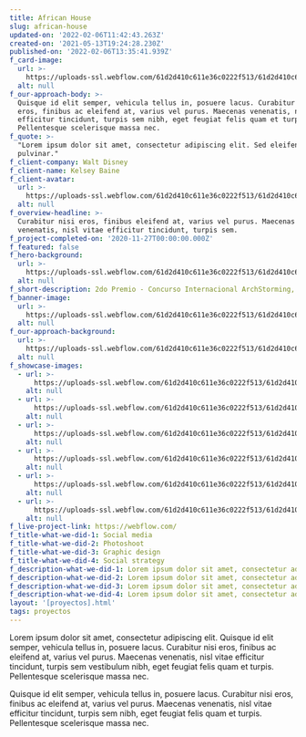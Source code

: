 ```yaml
---
title: African House
slug: african-house
updated-on: '2022-02-06T11:42:43.263Z'
created-on: '2021-05-13T19:24:28.230Z'
published-on: '2022-02-06T13:35:41.939Z'
f_card-image:
  url: >-
    https://uploads-ssl.webflow.com/61d2d410c611e36c0222f513/61d2d410c611e3d82422f527_004.jpeg
  alt: null
f_our-approach-body: >-
  Quisque id elit semper, vehicula tellus in, posuere lacus. Curabitur nisi
  eros, finibus ac eleifend at, varius vel purus. Maecenas venenatis, nisl vitae
  efficitur tincidunt, turpis sem nibh, eget feugiat felis quam et turpis.
  Pellentesque scelerisque massa nec.
f_quote: >-
  "Lorem ipsum dolor sit amet, consectetur adipiscing elit. Sed eleifend neque
  pulvinar."
f_client-company: Walt Disney
f_client-name: Kelsey Baine
f_client-avatar:
  url: >-
    https://uploads-ssl.webflow.com/61d2d410c611e36c0222f513/61d2d410c611e3184022f58e_Portrait23.jpeg
  alt: null
f_overview-headline: >-
  Curabitur nisi eros, finibus eleifend at, varius vel purus. Maecenas
  venenatis, nisl vitae efficitur tincidunt, turpis sem.
f_project-completed-on: '2020-11-27T00:00:00.000Z'
f_featured: false
f_hero-background:
  url: >-
    https://uploads-ssl.webflow.com/61d2d410c611e36c0222f513/61d2d410c611e3d82422f527_004.jpeg
  alt: null
f_short-description: 2do Premio - Concurso Internacional ArchStorming, Tanzania (Africa) 2020
f_banner-image:
  url: >-
    https://uploads-ssl.webflow.com/61d2d410c611e36c0222f513/61d2d410c611e371d622f524_017.jpeg
  alt: null
f_our-approach-background:
  url: >-
    https://uploads-ssl.webflow.com/61d2d410c611e36c0222f513/61d2d410c611e32f1f22f523_019.jpeg
  alt: null
f_showcase-images:
  - url: >-
      https://uploads-ssl.webflow.com/61d2d410c611e36c0222f513/61d2d410c611e33faf22f525_023.jpeg
    alt: null
  - url: >-
      https://uploads-ssl.webflow.com/61d2d410c611e36c0222f513/61d2d410c611e3474f22f55d_024.jpeg
    alt: null
  - url: >-
      https://uploads-ssl.webflow.com/61d2d410c611e36c0222f513/61d2d410c611e380c622f52c_025.jpeg
    alt: null
  - url: >-
      https://uploads-ssl.webflow.com/61d2d410c611e36c0222f513/61d2d410c611e37e3d22f51d_002.jpeg
    alt: null
  - url: >-
      https://uploads-ssl.webflow.com/61d2d410c611e36c0222f513/61d2d410c611e34ee822f51c_003.jpeg
    alt: null
  - url: >-
      https://uploads-ssl.webflow.com/61d2d410c611e36c0222f513/61d2d410c611e3d82422f527_004.jpeg
    alt: null
f_live-project-link: https://webflow.com/
f_title-what-we-did-1: Social media
f_title-what-we-did-2: Photoshoot
f_title-what-we-did-3: Graphic design
f_title-what-we-did-4: Social strategy
f_description-what-we-did-1: Lorem ipsum dolor sit amet, consectetur adipiscing elit.
f_description-what-we-did-2: Lorem ipsum dolor sit amet, consectetur adipiscing elit.
f_description-what-we-did-3: Lorem ipsum dolor sit amet, consectetur adipiscing elit.
f_description-what-we-did-4: Lorem ipsum dolor sit amet, consectetur adipiscing elit.
layout: '[proyectos].html'
tags: proyectos
---
```


Lorem ipsum dolor sit amet, consectetur adipiscing elit. Quisque id elit semper, vehicula tellus in, posuere lacus. Curabitur nisi eros, finibus ac eleifend at, varius vel purus. Maecenas venenatis, nisl vitae efficitur tincidunt, turpis sem vestibulum nibh, eget feugiat felis quam et turpis. Pellentesque scelerisque massa nec.  
  
Quisque id elit semper, vehicula tellus in, posuere lacus. Curabitur nisi eros, finibus ac eleifend at, varius vel purus. Maecenas venenatis, nisl vitae efficitur tincidunt, turpis sem nibh, eget feugiat felis quam et turpis. Pellentesque scelerisque massa nec.
